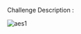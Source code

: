 Challenge Description : 





![aes1](https://user-images.githubusercontent.com/56357203/135680654-75e43868-58e1-4e69-bc5f-640573083e17.PNG)
